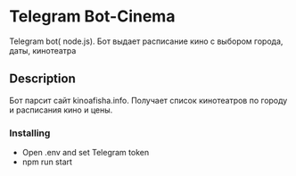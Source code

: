 # Telegram Bot-Cinema

Telegram bot( node.js). Бот  выдает расписание кино с выбором города, даты, кинотеатра

## Description
Бот парсит сайт kinoafisha.info. Получает список кинотеатров по городу и расписания кино и цены.


### Installing
* Open .env and set Telegram token 
* npm run start

 